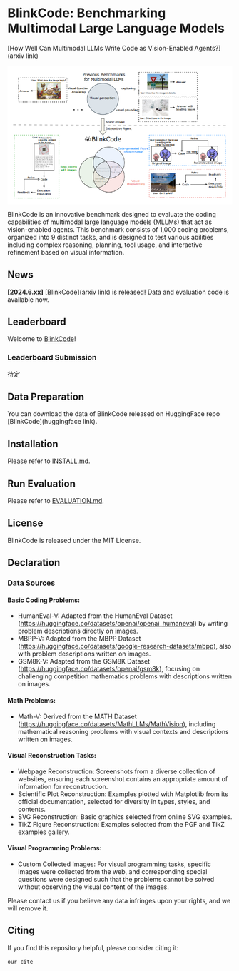 # BlinkCode: Benchmarking Multimodal Large Language Models

[How Well Can Multimodal LLMs Write Code as Vision-Enabled Agents?](arxiv link)
 
 <img src="figs/BlinkCode.png" width = "600"  alt="图片名称" align=center />
 
BlinkCode is an innovative benchmark designed to evaluate the coding capabilities of multimodal large language models (MLLMs) that act as vision-enabled agents. This benchmark consists of 1,000 coding problems, organized into 9 distinct tasks, and is designed to test various abilities including complex reasoning, planning, tool usage, and interactive refinement based on visual information.

## News
**[2024.6.xx]** [BlinkCode](arxiv link) is released! Data and evaluation code is available now.

## Leaderboard
Welcome to [BlinkCode](https://huggingface.co/spaces/AILab-CVC/SEED-Bench_Leaderboard)!

### Leaderboard Submission
待定
## Data Preparation

You can download the data of BlinkCode released on HuggingFace repo [BlinkCode](huggingface link).

## Installation

Please refer to [INSTALL.md](INSTALL.md).

## Run Evaluation

Please refer to [EVALUATION.md](EVALUATION.md).

## License
BlinkCode is released under the MIT License.

## Declaration
### Data Sources 
#### Basic Coding Problems:
- HumanEval-V: Adapted from the HumanEval Dataset (https://huggingface.co/datasets/openai/openai_humaneval) by writing problem descriptions directly on images.
- MBPP-V: Adapted from the MBPP Dataset (https://huggingface.co/datasets/google-research-datasets/mbpp), also with problem descriptions written on images.
- GSM8K-V: Adapted from the GSM8K Dataset (https://huggingface.co/datasets/openai/gsm8k), focusing on challenging competition mathematics problems with descriptions written on images.  

#### Math Problems:

- Math-V: Derived from the MATH Dataset (https://huggingface.co/datasets/MathLLMs/MathVision), including mathematical reasoning problems with visual contexts and descriptions written on images.

#### Visual Reconstruction Tasks:

- Webpage Reconstruction: Screenshots from a diverse collection of websites, ensuring each screenshot contains an appropriate amount of information for reconstruction.
- Scientific Plot Reconstruction: Examples plotted with Matplotlib from its official documentation, selected for diversity in types, styles, and contents.
- SVG Reconstruction: Basic graphics selected from online SVG examples.
- TikZ Figure Reconstruction: Examples selected from the PGF and TikZ examples gallery.

#### Visual Programming Problems:

- Custom Collected Images: For visual programming tasks, specific images were collected from the web, and corresponding special questions were designed such that the problems cannot be solved without observing the visual content of the images.

Please contact us if you believe any data infringes upon your rights, and we will remove it.

## Citing
If you find this repository helpful, please consider citing it:
```
our cite
```
